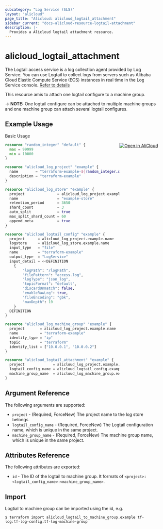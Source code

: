 ```yaml
---
subcategory: "Log Service (SLS)"
layout: "alicloud"
page_title: "Alicloud: alicloud_logtail_attachment"
sidebar_current: "docs-alicloud-resource-logtail-attachment"
description: |-
  Provides a Alicloud logtail attachment resource.
---
```


# alicloud\_logtail\_attachment

The Logtail access service is a log collection agent provided by Log Service.
You can use Logtail to collect logs from servers such as Alibaba Cloud Elastic
Compute Service (ECS) instances in real time in the Log Service console. [Refer to details](https://www.alibabacloud.com/help/doc-detail/29058.htm)

This resource amis to attach one logtail configure to a machine group.

-> **NOTE:** One logtail configure can be attached to multiple machine groups and one machine group can attach several logtail configures.

## Example Usage
<div class="oics-button" style="float: right;margin: 0 0 -40px 0;">
  <a href="https://api.aliyun.com/api-tools/terraform?resource=alicloud_logtail_attachment&exampleId=d060496c-728f-d21e-4ef7-80c2ccd5b26951de05fc&activeTab=example&spm=docs.r.logtail_attachment.0.d060496c72" target="_blank">
    <img alt="Open in AliCloud" src="https://img.alicdn.com/imgextra/i1/O1CN01hjjqXv1uYUlY56FyX_!!6000000006049-55-tps-254-36.svg" style="max-height: 44px; margin: 32px auto; max-width: 100%;">
  </a>
</div>

Basic Usage

```terraform
resource "random_integer" "default" {
  max = 99999
  min = 10000
}

resource "alicloud_log_project" "example" {
  name        = "terraform-example-${random_integer.default.result}"
  description = "terraform-example"
}

resource "alicloud_log_store" "example" {
  project               = alicloud_log_project.example.name
  name                  = "example-store"
  retention_period      = 3650
  shard_count           = 3
  auto_split            = true
  max_split_shard_count = 60
  append_meta           = true
}

resource "alicloud_logtail_config" "example" {
  project      = alicloud_log_project.example.name
  logstore     = alicloud_log_store.example.name
  input_type   = "file"
  name         = "terraform-example"
  output_type  = "LogService"
  input_detail = <<DEFINITION
  	{
		"logPath": "/logPath",
		"filePattern": "access.log",
		"logType": "json_log",
		"topicFormat": "default",
		"discardUnmatch": false,
		"enableRawLog": true,
		"fileEncoding": "gbk",
		"maxDepth": 10
	}
  DEFINITION
}

resource "alicloud_log_machine_group" "example" {
  project       = alicloud_log_project.example.name
  name          = "terraform-example"
  identify_type = "ip"
  topic         = "terraform"
  identify_list = ["10.0.0.1", "10.0.0.2"]
}

resource "alicloud_logtail_attachment" "example" {
  project             = alicloud_log_project.example.name
  logtail_config_name = alicloud_logtail_config.example.name
  machine_group_name  = alicloud_log_machine_group.example.name
}
```

## Argument Reference

The following arguments are supported:

* `project` - (Required, ForceNew) The project name to the log store belongs.
* `logtail_config_name` - (Required, ForceNew) The Logtail configuration name, which is unique in the same project.
* `machine_group_name` - (Required, ForceNew) The machine group name, which is unique in the same project.


## Attributes Reference

The following attributes are exported:

* `id` - The ID of the logtail to machine group. It formats of `<project>:<logtail_config_name>:<machine_group_name>`.

## Import

Logtial to machine group can be imported using the id, e.g.

```shell
$ terraform import alicloud_logtail_to_machine_group.example tf-log:tf-log-config:tf-log-machine-group
```
